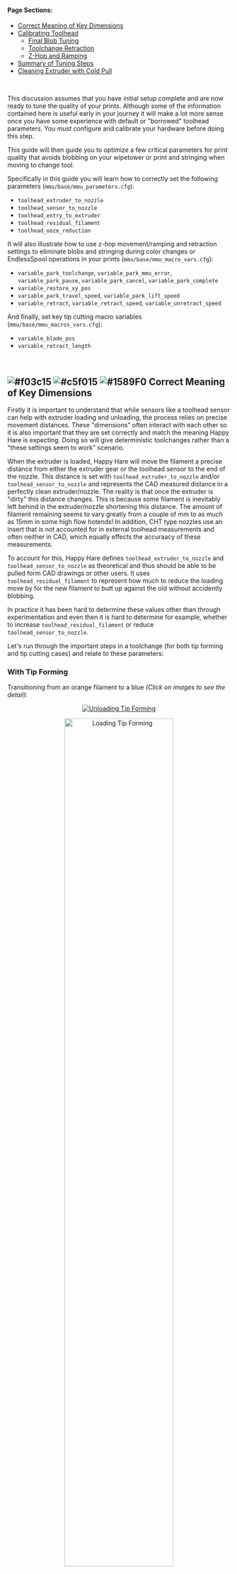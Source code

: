 #### Page Sections:
- [Correct Meaning of Key Dimensions](#---correct-meaning-of-key-dimensions)
- [Calibrating Toolhead](#---calibrating-toolhead)
  - [Final Blob Tuning](#---final-blob-tuning---toolhead_ooze_reduction)
  - [Toolchange Retraction](#---tool-change-retraction)
  - [Z-Hop and Ramping](#---z-hop-and-ramping)
- [Summary of Tuning Steps](#---summary-of-tuning-steps)
- [Cleaning Extruder with Cold Pull](#---cleaning-extruder-with-a-cold-pull)

<br>

This discussion assumes that you have initial setup complete and are now ready to tune the quality of your prints. Although some of the information contained here is useful early in your journey it will make a lot more sense once you have some experience with default or "borrowed" toolhead parameters. You *must* configure and calibrate your hardware before doing this step.

This guide will then guide you to optimize a few critical parameters for print quality that avoids blobbing on your wipetower or print and stringing when moving to change tool.

Specifically in this guide you will learn how to correctly set the following parameters (`mmu/base/mmu_parameters.cfg`):
- `toolhead_extruder_to_nozzle`
- `toolhead_sensor_to_nozzle`
- `toolhead_entry_to_extruder`
- `toolhead_residual_filament`
- `toolhead_ooze_reduction`

It will also illustrate how to use z-hop movement/ramping and retraction settings to eliminate blobs and stringing during color changes or EndlessSpool operations in your prints (`mmu/base/mmu_macro_vars.cfg`):
- `variable_park_toolchange`, `variable_park_mmu_error`, `variable_park_pause`, `variable_park_cancel`, `variable_park_complete`
- `variable_restore_xy_pos`
- `variable_park_travel_speed`, `variable_park_lift_speed`
- `variable_retract`, `variable_retract_speed`, `variable_unretract_speed`

And finally, set key tip cutting macro variables (`mmu/base/mmu_macros_vars.cfg`):
- `variable_blade_pos`
- `variable_retract_length`

<br>

## ![#f03c15](assets/f03c15.png) ![#c5f015](assets/c5f015.png) ![#1589F0](assets/1589F0.png) Correct Meaning of Key Dimensions

Firstly it is important to understand that while sensors like a toolhead sensor can help with extruder loading and unloading, the process relies on precise movement distances. These "dimensions" often interact with each other so it is also important that they are set correctly and match the meaning Happy Hare is expecting. Doing so will give deterministic toolchanges rather than a "these settings seem to work" scenario.

When the extruder is loaded, Happy Hare will move the filament a precise distance from either the extruder gear or the toolhead sensor to the end of the nozzle. This distance is set with `toolhead_extruder_to_nozzle` and/or `toolhead_sensor_to_nozzle` and represents the CAD measured distance in a perfectly clean extruder/nozzle. The reality is that once the extruder is "dirty" this distance changes. This is because some filament is inevitably left behind in the extruder/nozzle shortening this distance. The amount of filament remaining seems to vary greatly from a couple of mm to as much as 15mm in some high flow hotends! In addition, CHT type nozzles use an insert that is not accounted for in external toolhead measurements and often neither in CAD, which equally effects the accuraacy of these measurements. 

To account for this, Happy Hare defines `toolhead_extruder_to_nozzle` and `toolhead_sensor_to_nozzle` as theoretical and thus should be able to be pulled form CAD drawings or other users. It uses `toolhead_residual_filament` to represent how much to reduce the loading move by for the new filament to butt up against the old without accidently blobbing.

In practice it has been hard to determine these values other than through experimentation and even then it is hard to determine for example, whether to increase `toolhead_residual_filament` or reduce `toolhead_sensor_to_nozzle`.

Let's run through the important steps in a toolchange (for both tip forming and tip cutting cases) and relate to these parameters:

### With Tip Forming

Transitioning from an orange filament to a blue _(Click on images to see the detail)_:

<p align="center"><a href="https://github.com/Enraged-Rabbit-Community/ERCF_v2/blob/main/Documentation/assets/Unloading_Tip_Forming.png"><img src="https://github.com/Enraged-Rabbit-Community/ERCF_v2/blob/main/Documentation/assets/Unloading_Tip_Forming.png" alt="Unloading Tip Forming"></a></p>
<p align="center"><a href="https://github.com/Enraged-Rabbit-Community/ERCF_v2/blob/main/Documentation/assets/Loading_Tip_Forming.png"><img src="https://github.com/Enraged-Rabbit-Community/ERCF_v2/blob/main/Documentation/assets/Loading_Tip_Forming.png" alt="Loading Tip Forming" width="70%"></a></p>

<br>

### With Toolhead Tip Cutting

With toolhead tip cutting the procedure is a little more complex and introduces two additional macro variables (defined in `mmu_macro_vars.cfg` that configure the tip cutting logic):

<p align="center"><a href="https://github.com/Enraged-Rabbit-Community/ERCF_v2/blob/main/Documentation/assets/Unloading_Tip_Cutting.png"><img src="https://github.com/Enraged-Rabbit-Community/ERCF_v2/blob/main/Documentation/assets/Unloading_Tip_Cutting.png" alt="Unloading Tip Cutting"></a></p>
<p align="center"><a href="https://github.com/Enraged-Rabbit-Community/ERCF_v2/blob/main/Documentation/assets/Loading_Tip_Cutting.png"><img src="https://github.com/Enraged-Rabbit-Community/ERCF_v2/blob/main/Documentation/assets/Loading_Tip_Cutting.png" alt="Loading Tip Cutting" width="70%"></a></p>

Note that the cut piece of filament remaining and the residual filament are automatically accounted for by Happy Hare so long as you have configured the parameters exactly as defined in this illustration.

> [!TIP] 
> The printer variable `printer.mmu.extruder_filament_remaining` contains the total length of filament left in the extruder combining both the `toolhead_residual_filament` and length of any cut tip.<br>
> Related is the printer variable `printer.mmu.toolchange_purge_volume` that calculates the total volume of filament to be purged by summing both the slicer tool map purge volume and the volume of this remaining material.

<br>

> [!IMPORTANT]  
> 1. The really important reference point is the internal nozzle "shoulder". This is considered the 0mm reference point for most parameters. For CHT nozzle this will be further away from the tip than regular nozzles.
> 2. You can see how the `toolhead_XXX_to_nozzle` settings and `toolhead_residual_filament` are related, so while you can tune the former and ignore latter, it is recommended you use them correctly so that Happy Hare is able to control the filament movement when loading and unloading the toolhead and correctly influence purge volumes.
> 3. `toolhead_residual_filament` is dependent on your extruder and nozzle. High flow and CHT systems generally have a much higher value i.e. more residual filament left over in the extruder) than regular ones.

<br>

## ![#f03c15](assets/f03c15.png) ![#c5f015](assets/c5f015.png) ![#1589F0](assets/1589F0.png) Calibrating Toolhead

Ok, now you know what the correct meaning of the dimensions are the next question is how to discover them for your setup. For everything other than `toolhead_residual_filament` it is possible to use accurate CAD models to measure them (remember to use the internal shoulder in the nozzle). This can be a challenge if using a CHT nozzle as shown below.

<p align="center"><a href="https://github.com/Enraged-Rabbit-Community/ERCF_v2/blob/main/Documentation/assets/CHT_Cutaway.png"><img src="https://github.com/Enraged-Rabbit-Community/ERCF_v2/blob/main/Documentation/assets/CHT_Cutaway.png" alt="CHT Cutaway" width="40%"></a></p>

If you have a toolhead sensor there is now an automated way to measure! If not, then you can refer to this wiki in the future, where we will aim to collate verified measurements for common toolhead combinations and once you have those set, you can experiment to discover the correct `toolhead_residual_filament` setting.

If you have a toolhead sensor continue reading below.

Now Happy Hare can help with a new `MMU_CALIBRATE_TOOLHEAD` command.

<br>

### ✅ Step 1: Perform a cold pull to empty your nozzle

This process requires you to start with a CLEAN (as in empty) extruder and nozzle. To do this you need to perform a cold pull. During this operation, you warm up the extruder, purge some filament, then let the nozzle cool. At the right temperature and using a bit of force you manually pull the filament out pulling with it all the old residue as well as any carbon deposits. This is something that most of you probably already know how to do, but for those that need help, or want a more convenient way to perform it you can run the supplied `MMU_COLD_PULL` macro and follow the directions displayed in the console. This is documented [later in this page](#---cleaning-extruder-with-a-cold-pull).

<br>

### ✅ Step 2: Calibrate the empty toolhead dimensions

If you have removed the Bowden tube, reattach it to the toolhead, and prepare the MMU bu selecting the gate you with to use. Ensure filament is available and parked at the gate but don't load the extruder yet.

Then run:

> MMU\_CALIBRATE\_TOOLHEAD CLEAN=1

(optionally add `SAVE=0`)

This will perform a number of probing moves with a cold extruder and report back the empty toolhead parameters. For example:

```
Reminder:
1) 'CLEAN=1' with clean extruder for: toolhead_extruder_to_nozzle, toolhead_sensor_to_nozzle (and toolhead_entry_to_extruder)
2) No flags with dirty extruder (no cut tip) for: toolhead_residual_filament (and toolhead_entry_to_extruder)
3) 'CUT=1' holding blade in for: variable_blade_pos
Desired gate should be selected but the filament unloaded

Modifying MMU gear stepper run current to 40% for collision detection
Run Current: 0.21A Hold Current: 0.09A
Restoring MMU gear stepper run current to 100% configured
Run Current: 0.49A Hold Current: 0.09A
Measuring clean toolhead dimensions after cold pull...
Measured toolhead_sensor_to_nozzle: 62.1
Measured toolhead_extruder_to_nozzle: 70.6
Measured toolhead_entry_to_extruder: 7.9
-----------------------------------
Calibration Results (clean nozzle):
> toolhead_extruder_to_nozzle: 70.6 (currently: 70.0)
> toolhead_sensor_to_nozzle: 62.1 (currently: 62.0)
> toolhead_entry_to_extruder: 7.9 (currently: 8.5)
-----------------------------------
New toolhead calibration active until restart. Update mmu_parameters.cfg to persist settings
```

Assuming you didn't run with the `SAVE=0` option this will temporarily adjust your toolhead parameters, but it will not save them in the configuration files.

> [!TIP]  
> 1. You must note these down and manually update `mmu_parameters.cfg` for them to persist across a restart. Do this once you have finished the complete calibration guide on this page.
> 2. If you want to validate your results, you can run the process again before the next step. You can add the `SAVE=0` parameter to skip updating those variables. Just be mindful that the filament will grind a little in the gears and extruder, so make sure you eject the filament fully from you MMU, cut the used portion and try with a new filament segment again.
> 3. If you have a filament tension/compression sensor like Belay installed on your bowden path, make sure you "lock" it in place so it doesn't move. It is important that the filament path length stays static throughout the calibration process. You can either remove it and install a coupler or simply hold it firmely in its fully extended position when the calibration commands are run.

<table>
<tr>
<td>

Because the extruder was empty we were able to establish the position of the internal nozzle shoulder as well (almost magically) the `toolhead_extruder_to_nozzle`, `toolhead_sensor_nozzle` and `toolhead_entry_to_extruder` distances.

</td>
<td width=30%>
<a href="https://github.com/Enraged-Rabbit-Community/ERCF_v2/blob/main/Documentation/assets/Probe_Nozzle_Shoulder.png"><img src="https://github.com/Enraged-Rabbit-Community/ERCF_v2/blob/main/Documentation/assets/Probe_Nozzle_Shoulder.png" alt="Probe Nozzle Shoulder"></a>
</td>
</tr>
</table>

<br>

### ✅ Step 3: Load (dirty) the nozzle with filament

During this operation we will load filament all the way to the end of the nozzle tip and extrude some. We will then unload the extruder simulating the amount of molten filament that will be left over inside the nozzle tip when filament is ejected.

As the previous step may have ground your filament a little, make sure you unload your filament from the MMU, remove it, cut any used parts and re-insert at the gate. This will ensure you start this step with a fresh piece of the same filament, improving the accuracy of your results.

#### If you are using tip forming:

Heat up your extruder to your filament print temperature , and run the load and unload filament macros as below:
1. `MMU_LOAD` or `Tx`
2. Manually extrude some filament using the printer’s web interface
3. `MMU_UNLOAD`
4. Switch off your nozzle heater (set the nozzle temperature to 0°C)

#### If you are using tip cutting:
As the tip cutting operation would normally leave additional filament in the toolhead that we don’t want, the dirtying of the extruder is slightly different to the above and avoids the actual cutting action:
1. `MMU_LOAD` or `Tx`
2. Manually extrude some filament using the printer’s web interface
3. `MMU_UNLOAD SKIP_TIP=1` (notice the option)
5. Switch off your nozzle heater (set the nozzle temperature to 0°C)

<br>

### ✅ Step 4: Calibrate residual filament (with dirty nozzle)

Now that the nozzle is “dirty” and simulating the left over material after a filament ejection, it is time to calibrate the residual filament parameter.

To do this, run the below command, with no arguments.

> MMU\_CALIBRATE\_TOOLHEAD
```
...blah blah blah...
-----------------------------------
Calibration Results (dirty nozzle):
> toolhead_residual_filament: 3.0 (currently: 3.4)
-----------------------------------
New calibrated ooze reduction active until restart. Update mmu_parameters.cfg to persist
```

> [!TIP]  
> 1. You can run a dirty calibration as often as you like and to see if it differs with different filament types, changes you make to your tip forming macro, etc.
> 2. Just be mindful that filament will grind a little in the gears & the extruder, so make sure you eject the filament fully from your MMU, cut the used portion and try with a new filament segment again.
> 3. If you are curious, you can also use it as a trick way to measure the "filament_remaining" after tip cutting, validating that you are not cutting molten filament. Just remember to use the SAVE=0 option because you DON'T want to `toolhead_residual_filament` to include the cut piece of filament!
> 4. Again you can use the optional command SAVE=0 to skip saving the results in memory. 
> 5. If you don’t have a filament cutter, the calibration process is done. Make sure you note down the above measurements and update them together with the ones from the first step in your `mmu_parameters.cfg` file. If you do have a filament cutter, make sure you follow step 4 below.  
> 6. If you have a belay sensor (filament tension/compression sensor) installed on your Bowden path, make sure you “lock” it in place so it doesn’t move. It is important that the filament path length stays static throughout the calibration process. You can either remove it and install a coupler or simply hold it firmly in its fully extended position when the calibration commands are run.

> [!IMPORTANT] 
> Remember, that the calibrated `toolhead_residual_filament` is your starting point. You can still fine tune the reduction in loading length according to what you see happening with the wipetower with and actual print. See [Tip Forming and Purging](https://github.com/moggieuk/Happy-Hare/wiki/Tip-Forming-and-Purging#tuning-toolhead_ooze_reduction) for details on what to look for and how to use `toolhead_ooze_reduction` as the final parameter to tweak load volume. But a word of warning, this should be the very last step and should only be a very small adjustment to optimize blobbing and oozing during tool loading.

<table>
<tr>
<td>

Again referring back to the earlier illustrations, the difference between the clean reading and the dirty one is what `toolhead_residual_filament` compensates for and represents the residual filament that is always left behind in the extruder. The command will also measure the `toolhead_entry_to_extruder` variable but these should be similar (as in less than 1mm difference) between the two runs. If this is substantially different, you can re-run the calibration routine as the measurement was probably not accurate enough the first time.

</td>
<td width=30%>
<a href="https://github.com/Enraged-Rabbit-Community/ERCF_v2/blob/main/Documentation/assets/Probe_Filament_Remains.png"><img src="https://github.com/Enraged-Rabbit-Community/ERCF_v2/blob/main/Documentation/assets/Probe_Filament_Remains.png" alt="Probe Filament Remains"></a>
</td>
</tr>
</table>

<br>

### ✅ Step 5: Calibrate toolhead cutting macro variables (if using a filament cutter)

If you have a toolhead cutter, you must now calibrate the blade cutting position `variable_blade_pos` and set the `variable_retract_length`. Because the other toolhead dimensions are now different from your original settings, the blade position will most likely also need to be calibrated correctly. 

These variables control the amount of cut filament left in the extruder after the cut operation, so they need to be correct to avoid oozing when loading the toolhead after a cut move.

To calibrate the above:
1. Run `MMU_LOAD` or `Tx` to load filament in your extruder
2. Switch off the nozzle heating element (set nozzle temperature to 0) and wait for it to cool down.
3. Manually press the cut lever a couple of times to ensure the filament is cleanly cut. 
4. After you have cut the filament, unload/eject without further tip forming by running `MMU_UNLOAD SKIP_TIP=1` (did you notice the skip tip option?)
5. With the filament unloaded and parked in the MMU and a cold nozzle, run `MMU_CALIBRATE_TOOLHEAD CUT=1`

> [!TIP]  
> TIME SAVER: Rather than loading, cutting and cooling you can simply (with the extruder unloaded) press and HOLD the cutter blade in the closed postion. STAY in this position until the calibration is complete. Note that the measurement will be shorter by one blade thickness, so add 0.5mm to the reported distance.

> MMU\_CALIBRATE\_TOOLHEAD CUT=1
```
...blah blah blah...
-----------------------------------
Calibration Results (cut tip):
> variable_blade_pos: 36.2 (currently: 37.5)
> variable_retract_length: 5.0-36.2, recommend: 32.2 (currently: 32.5)
-----------------------------------
New calibrated variables active until restart. Update mmu_macro_vars.cfg to persist
```

> [!TIP]  
> The larger the `variable_retract_length` the less additional purge is necessary to clean out the prior color. However, if you get too aggressive you may experience clogs because you are cutting a hot part of the filament. Experience has shown that about 5mm shorter than the blade position (i.e. 5mm cut length) is about as good as you can get. If you do still run into clogging issues, shorten the `variable_retract_length` value.

Again if you are using a filament tension/compression sensor, make sure you lock it in place for the duration of the calibration moves.

<table>
<tr>
<td>

Referencing earlier illustrations, the blade position `variable_blade_pos` can thus be established and a range of sensible values for `variable_retract_length` is recommended.

</td>
<td width=30%>
<a href="https://github.com/Enraged-Rabbit-Community/ERCF_v2/blob/main/Documentation/assets/Probe_Cut_Remains.png"><img src="https://github.com/Enraged-Rabbit-Community/ERCF_v2/blob/main/Documentation/assets/Probe_Cut_Remains.png" alt="Probe Cut Remains"></a>
</td>
</tr>
</table>


<br>

### Summary of MMU\_CALIBRATE\_TOOLHEAD options

  | Order | Option | Description |
  | ----- |------ | ----------- |
  | 1 | `CLEAN=1` | This will calibrate `toolhead_extruder_to_nozzle`, `toolhead_sensor_to_nozzle`, `toolhead_entry_to_extruder` and MUST be run on clean extruder after cold-pull | 
  | 2 | _none_ | This will calibrate `toolhead_residual_filament` and should be run with a dirty extruder where tip has been formed for filament retracted from extruder. It must not be run after tip cutting |
  | 3 | `CUT=1` | This will calibrate `variable_blade_pos` and suggest `variable_retract_length` for the tip cutting macro. This MUST be run after loading the extruder and manually cutting the filament and running `MMU_UNLOAD SKIP_TIP=1` to unload without re-running the tip cutting macro |

<br>

With the toolhead now properly configured you should experience better basic loading and uploading with reduction of blobbing and thus stringing. However, there is more... 

<br>

## ![#f03c15](assets/f03c15.png) ![#c5f015](assets/c5f015.png) ![#1589F0](assets/1589F0.png) Final blob tuning - `toolhead_ooze_reduction`

Incorrect toolhead dimensions contribute most to blobbing problems, but even when perfect, blobbing can still occur when the toolhead is loaded. The reason might be air pockets or similar in the extruder or a slight variation in the `toolhead_residual_filament`. Therefore once the toolhead is properly calibrated (with likely fixed values), there is one tuning parameter left. 

This parameter `toolhead_ooze_reduction` should start with a value of 0. It can be tuned to further reduce the extruder loading length to completely eliminate blobs on the wipetower. A positive value will DECREASE the load length by that number of mm. Typically a few mm is all that is required and if you find yourself needing more, check your `toolhead_residual_filament` value. Technically this value can be slightly negative - the effect would be to INCREASE the loading length.

The best way to tune this is while actually printing (it can be altered dynamically during a print with `MMU_TEST_CONFIG`). Refer to this [Tip Forming and Purging](https://github.com/moggieuk/Happy-Hare/wiki/Tip-Forming-and-Purging#tuning-toolhead_ooze_reduction) page for more details.

<br>

## ![#f03c15](assets/f03c15.png) ![#c5f015](assets/c5f015.png) ![#1589F0](assets/1589F0.png) Tool change retraction

Just like when printing, it is usually necessary to relax the pressure in the extruder prior to a travel move to prevent the slow oozing that would otherwise occur. 

This is where the `retraction` setting comes in. It is set to the filament retraction distance that will be applied immediately before the z-hop move and any travel movements during the toolchange. All the supplied macros will understand this setting and compensate for this accordingly. Generally 2-3mm of retraction will minimize oozing although it might be a little higher on high flow systems.

At the end of the toolchange process and immediately following the reversal of the z-hop move, the un-retract will occur to correctly pressurise the extruder again. In this manner the extruder is never fully loaded during travel moves and thus oozing is minimized.

The retraction and un-retraction speed is set with the related `variable_retract_speed` and `variable_unretract_speed` variables and can thus be set independently (often faster) than your general extruder load/unload speeds.

> [!NOTE]  
> The retraction settings are configured in the MOVEMENT section of `mmu_macro_vars.cfg` and can be specified independently for different operations including toolchange, print complete, pause, cancel, etc. See this section in [Toolchange Movement](https://github.com/moggieuk/Happy-Hare/wiki/Toolchange-Movement#---overview-of-toolhead-parking-movement) for more details.

<br>

## ![#f03c15](assets/f03c15.png) ![#c5f015](assets/c5f015.png) ![#1589F0](assets/1589F0.png) Z-Hop and Ramping

When a toolchange occurs, it is preferable to move the toolhead away from the print so the hot nozzle isn't left on the print causing marks. 

However, such travel moves can graze the top of the print. This is mitigated by performing a z-hop move (i.e. raising the toolhead) before travelling. The height of the z-hop move is controlled by the `z_hop` parameter in the toolhead parking and movement section of `mmu_macro_vars.cfg`. It is performed immediately after the toolchange retraction (also specified in the same parking and movement section), with usually 1mm being plenty to stay clear of the print.

Despite the retraction and upward movement many filaments will still have a tendency to "string" because a straight up retraction move pulls viscous filament from the nozzle. 

To minimize stringing during the zhop move, what is needed is a much larger toolhead movement in the XY plane to "break the strings". This is controlled by the `z_hop_ramp` setting, which is the length of the horizontal move performed together with the vertical z hop move (`z_hop_height`). 

This ramped z-hop move essentially allows for a fast travel move of a greater distance than vertical movements which are generally much slower and shorter than horizontal. 

To ensure the toolhead does not go out of the print plate “bounds”, the horizontal movement component will be performed towards the center of the build plate.

For full details on how to setup parking and thus define z-hop and retraction movements, read [Toolchange Movement](https://github.com/moggieuk/Happy-Hare/wiki/Toolchange-Movement) page.

<br>

## ![#f03c15](assets/f03c15.png) ![#c5f015](assets/c5f015.png) ![#1589F0](assets/1589F0.png) Summary of Tuning Steps

Proceed in this order:<br>
1. MMU_CALIBRATE_TOOLHEAD settings are defined in `mmu_parameters.cfg`
2. toolhead_ooze_reduction is defined in `mmu_parameters.cfg`
3. PARKING_MOVEMENT_SETUP is defined in MOVEMENT section of `mmu_macro_vars.cfg`

```mermaid
stateDiagram-v2
    MMU_Operational --> MMU_CALIBRATE_TOOLHEAD
    state MMU_CALIBRATE_TOOLHEAD { 
        direction LR
        toolhead_XXX_to_nozzle --> toolhead_entry_to_extruder
        toolhead_entry_to_extruder --> toolhead_residual_filament
    }
    MMU_CALIBRATE_TOOLHEAD --> toolhead_ooze_reduction
    toolhead_ooze_reduction --> PARKING_MOVEMENT_SETUP
    state PARKING_MOVEMENT_SETUP {
        direction LR
        retraction --> z_hop
        z_hop --> z_hop_ramp
    }
```

<br>

## ![#f03c15](assets/f03c15.png) ![#c5f015](assets/c5f015.png) ![#1589F0](assets/1589F0.png) Cleaning Extruder with a "Cold-Pull"

The cold pull method to clean your extruder is one of the most useful things to be in your bag of printer maintenance tricks! 

Generally, it is a great way to clean carbon deposits that build up over time and can result in under extrusion or dark spots in your prints. 

For this guide, we are using it to empty the nozzle and prepare it for accurate toolhead dimension measurements. However, feel free to use it as part of your periodic nozzle cleaning too!

### Manual Cold Pull Procedure
1. Move toolhead to a convenient location, often the front middle of your build plate and at least 20mm above
2. Detach the Bowden tube from the toolhead
3. Open the extruder latch and manually load a 250mm piece of filament all the way in to the nozzle. Then close the extruder latch.
4. Extrude at least 20mm-30mm of filament or until it comes out the same color as your loaded filament.
5. Turn of the nozzle heater and wait for the nozzle to cool down
6. Keep the nozzle completely full by occasionally extruding 1-2mm of filament while the nozzle is still reasonably hot for your filament
7. Heat the extruder back to the cold pull temperature
8. At this point, pull the filament quite firmly and evenly out of the extruder in a vertical direction
9. Inspect the tip to see if it has been successful

### Using MMU\_COLD\_PULL macro
To help with the process Happy Hare includes a special macro that will guide you through the process and can also run it for you in a fully automated manner. To run it:

1. Move the toolhead to a convenient location, often the front middle of your build plate and at least 20mm above
2. Detach the bowden tube from toolhead
3. Open the extruder latch and manually load a 250mm piece of filament all the way in to the nozzle. Then close the extruder latch.
4. Run `MMU_COLD_PULL MATERIAL=nylon|pla|abs|petg`. Optionally you can add temperature overrides e.g. `PULL_TEMP=xxx` (see [Command Reference](https://github.com/moggieuk/Happy-Hare/wiki/Command-Reference#---calibration) for details) to better suite your material (see [table of defaults](#default-mmu_cold_pull-temperatures-for-different-materials) below)
5. Be ready to pull at the right time! You will be given a little warning but it is important to pull at the correct temperature when the filament is still slightly pliable. 
6. Pull directly upwards with a consistent firm pull. The extruder stepper will also spin to aid the pull. If you want to do the pull manually, unlatch the extruder and pull. Note: some extruders (like the Galileo 2) have enough grip and torque to do this without assistance, although the manual approach allows you to "feel" the correct pull speed.

> MMU\_COLD\_PULL MATERIAL=pla
```yml
Cold Pull with pull_temp=120°C, hot_temp=250°C, min_extrude_temp=160°C, cold_temp=45°C
Heating extruder to 250°C
Cleaning nozzle tip with 25mm of filament
Allowing extruder to cool...
Stuffing nozzle at 250°C
Stuffing nozzle at 240°C
Stuffing nozzle at 230°C
Stuffing nozzle at 220°C
Stuffing nozzle at 210°C
Stuffing nozzle at 200°C
Stuffing nozzle at 190°C
Stuffing nozzle at 180°C
Stuffing nozzle at 170°C
Waiting for extruder to completely cool to 45°C...
Nozzle at 150°C
Nozzle at 140°C
Nozzle at 130°C
Nozzle at 120°C
Nozzle at 110°C
Nozzle at 100°C
Nozzle at 90°C
Nozzle at 80°C
Nozzle at 70°C
Nozzle at 60°C
Nozzle at 50°C
Re-warming extruder to 100°C
Get ready to pull...
>>>>> PULL NOW <<<<<
Cold pull is successful if you can see the shape of the nozzle at the filament end
```

**How do you know if the cold pull was successful?** The pulled end of the filament should like one of the pictures below. You need to be able to see the impression of the nozzle at the tip of the pulled filament. On regular nozzles it should look similar to the image on the left, while with CHT nozzles similar to the image on the right. Note that the author of that picture (@igiannakas) should be commended for an excellent result because CHT nozzles require the pull at exactly the right temperature and a bit of luck!

<p align="center"><img src="https://github.com/Enraged-Rabbit-Community/ERCF_v2/blob/main/Documentation/assets/Cold_Pull_Normal_Example.png" alt="Cold Pull Normal" width="40%"> <img src="https://github.com/Enraged-Rabbit-Community/ERCF_v2/blob/main/Documentation/assets/Cold_Pull_CHT_Example.png" alt="Cold Pull Normal" width="40%"></p>

It may take a few pulls to get suitable results...

> [!TIP]  
> - Some materials are better than others for cleaning with nylon often being found to be the best. PLA is also good. PTEG and ABS can be used but often stretch and snap rather than pulling with sufficient force. The cold pulling temperature will be different with each material type so you may need to experiment.
> - You may need to repeat the process if the purpose is to completely clean your nozzle of carbon rather than just prepare for calibration
> - Feedback is that clear filament may be the strongest. Avoid filaments with strong pigmentation.

### Default `MMU_COLD_PULL` temperatures for different materials

 | Material | hot_temp | cold_temp | pull_temp | min_extrude_temp | Suitability |
 | -------- | -------- | --------- | --------- | ---------------- | ----------- |
 | NYLON    | 260      | 50        | 120       | 190              | Best        |
 | PLA      | 250      | 42        | 100       | 160              | Good        |
 | ABS      | 255      | 50        | 120       | 190              | Ok          |
 | PETG     | 250      | 42        | 100       | 180              | Ok          |

The `min_extrude_temp` is the temperature above which `MMU_COLD_PULL` will keep the nozzle pressurised with filament to ensure it is completely full.

Good luck!


### ERCF Setup Steps:
- [Flashing Your Local MCU](https://github.com/Enraged-Rabbit-Community/ERCF_v2/blob/main/Documentation/Flashing-Local-MCU.md)
- [Installing Happy Hare](https://github.com/Enraged-Rabbit-Community/ERCF_v2/blob/main/Documentation/Installing-Happy-Hare.md)
- [Happy Hare Configuration](https://github.com/Enraged-Rabbit-Community/ERCF_v2/blob/main/Documentation/Happy-Hare-Configuration.md)
- [Hardware Configuration Checks](https://github.com/Enraged-Rabbit-Community/ERCF_v2/blob/main/Documentation/Hardware-configuration-checks.md)
- [Hardware Calibration](https://github.com/Enraged-Rabbit-Community/ERCF_v2/blob/main/Documentation/Hardware-Calibration.md)
- Toolhead Distances
- [Installing KlipperScreen Happy Hare](https://github.com/Enraged-Rabbit-Community/ERCF_v2/blob/main/Documentation/Installing-KlipperScreen.md)
- [Slicer Setup](https://github.com/Enraged-Rabbit-Community/ERCF_v2/blob/main/Documentation/Slicer-Setup.md)
- [Further Mods to Consider](https://github.com/Enraged-Rabbit-Community/ERCF_v2/blob/main/Documentation/Further-Mods.md)

#### Even more Happy Hare info can be found at:
- [Happy Hare Wiki](https://github.com/moggieuk/Happy-Hare/wiki)